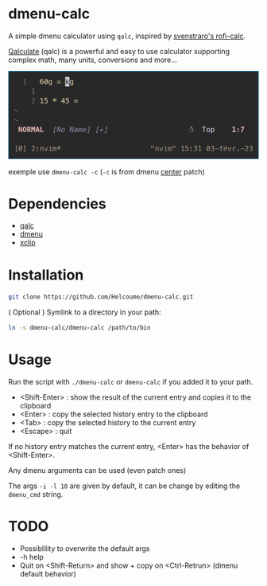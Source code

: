 # dmenu-calc
A simple dmenu calculator using `qalc`, inspired by [svenstraro's rofi-calc](https://github.com/svenstaro/rofi-calc).

[Qalculate](https://qalculate.github.io/) (qalc) is a powerful and easy to use calculator supporting complex math, many units, conversions and more...

![exemple](exemple.gif)

exemple use `dmenu-calc -c` (`-c` is from dmenu [center](https://tools.suckless.org/dmenu/patches/center/) patch) 

# Dependencies

- [qalc](https://github.com/Qalculate/libqalculate)
- [dmenu](https://tools.suckless.org/dmenu/)
- [xclip](https://github.com/astrand/xclip)

# Installation

```bash
git clone https://github.com/Helcoume/dmenu-calc.git
```
( Optional ) Symlink to a directory in your path:
```bash
ln -s dmenu-calc/dmenu-calc /path/to/bin 
```

# Usage

Run the script with `./dmenu-calc` or `dmenu-calc` if you added it to your path.

- \<Shift-Enter\> : show the result of the current entry and copies it to the clipboard
- \<Enter\>       : copy the selected history entry to the clipboard
- \<Tab\>         : copy the selected history to the current entry
- \<Escape\>      : quit 

If no history entry matches the current entry, \<Enter\> has the behavior of \<Shift-Enter\>.

Any dmenu arguments can be used (even patch ones)

The args `-i -l 10` are given by default, it can be change by editing the `dmenu_cmd` string.

# TODO

- Possiblility to overwrite the default args
- -h help
- Quit on \<Shift-Return\> and show + copy on \<Ctrl-Retrun\> (dmenu default behavior)
